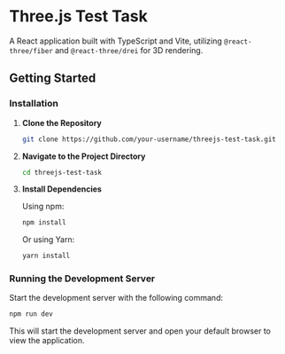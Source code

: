 # Three.js Test Task

A React application built with TypeScript and Vite, utilizing `@react-three/fiber` and `@react-three/drei` for 3D rendering.


## Getting Started


### Installation

1. **Clone the Repository**

   ```bash
   git clone https://github.com/your-username/threejs-test-task.git
   ```

2. **Navigate to the Project Directory**

   ```bash
   cd threejs-test-task
   ```

3. **Install Dependencies**

   Using npm:

   ```bash
   npm install
   ```

   Or using Yarn:

   ```bash
   yarn install
   ```

### Running the Development Server

Start the development server with the following command:

```bash
npm run dev
```

This will start the development server and open your default browser to view the application.

